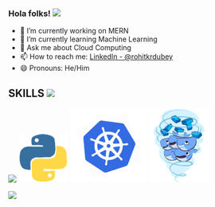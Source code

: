 ### Hola folks! <img src="https://raw.githubusercontent.com/MartinHeinz/MartinHeinz/master/wave.gif" width="30px">

- 🔭 I’m currently working on MERN
- 🌱 I’m currently learning Machine Learning
- 💬 Ask me about Cloud Computing
- 📫 How to reach me: [LinkedIn - @rohitkrdubey](https://www.linkedin.com/in/rohitkrdubey/)
- 😄 Pronouns: He/Him

## SKILLS <img src ="https://emojipedia-us.s3.dualstack.us-west-1.amazonaws.com/thumbs/120/emojidex/112/male-technologist_1f468-200d-1f4bb.png">

<img src="https://www.talentxoom.com/learningPathImages/54d47563bc368d94622f60a1.png" height="150">     <img src="https://raw.githubusercontent.com/ayedaemon/ayedaemon/master/assets/python.gif" height="100"> <img src ="https://raw.githubusercontent.com/ayedaemon/ayedaemon/master/assets/k8s.gif" height="150"> <img src="https://raw.githubusercontent.com/ayedaemon/ayedaemon/master/assets/docker.gif" height="150"> 













<img src ="https://github-readme-stats.vercel.app/api?username=roger-rkd&&show_icons=true&title_color=ffffff&icon_color=bb2acf&text_color=daf7dc&bg_color=151515">



<!--
**roger-rkd/roger-rkd** is a ✨ _special_ ✨ repository because its `README.md` (this file) appears on your GitHub profile.

Here are some ideas to get you started:

- 🔭 I’m currently working on MERN
- 🌱 I’m currently learning Machine Learning
- 💬 Ask me about Cloud Computing
- 📫 How to reach me: @r
- 😄 Pronouns: ...
- ⚡ Fun fact: ...
-->
